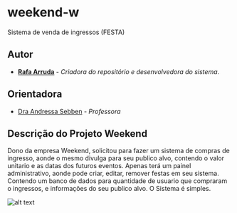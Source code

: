# weekend-w



Sistema de venda de ingressos (FESTA)


## Autor ##

- **[Rafa Arruda](https://github.com/mazarafa)** - *Criadora do repositório e desenvolvedora do sistema*.


## Orientadora  ##
- [Dra Andressa Sebben](https://github.com/asebben) - *Professora*



## Descrição do Projeto Weekend ##

Dono da empresa Weekend, solicitou para fazer um sistema de compras de ingresso, aonde o mesmo divulga para seu publico alvo, contendo o valor unitario e as datas dos futuros eventos. Apenas terá um painel administrativo, aonde pode criar, editar, remover festas em seu sistema. Contendo um banco de dados para quantidade de usuario que compraram o ingressos, e informações do seu publico alvo. O Sistema é simples.

![alt text](https://github.com/mazarafa/weekend-w/blob/master/weekend/Img/vintage/banner_vintage.jpeg)



